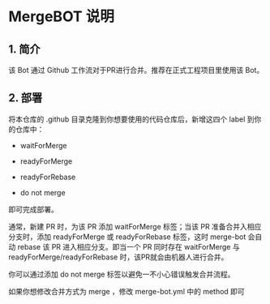 # MergeBOT 说明

## 1. 简介

该 Bot 通过 Github 工作流对于PR进行合并。推荐在正式工程项目里使用该 Bot。

## 2. 部署

将本仓库的 .github 目录克隆到你想要使用的代码仓库后，新增这四个 label 到你的仓库中：

- waitForMerge

- readyForMerge

- readyForRebase

- do not merge

即可完成部署。


通常，新建 PR 时，为该 PR 添加 waitForMerge 标签；当该 PR 准备合并入相应分支时，添加 readyForMerge 或 readyForRebase 标签，这时 merge-bot 会自动 rebase 该 PR 进入相应分支。即当一个 PR 同时存在 waitForMerge 与 readyForMerge/readyForRebase 时，该PR就会由机器人进行合并。

你可以通过添加 do not merge 标签以避免一不小心错误触发合并流程。
  
如果你想修改合并方式为 merge ，修改 merge-bot.yml 中的 method 即可